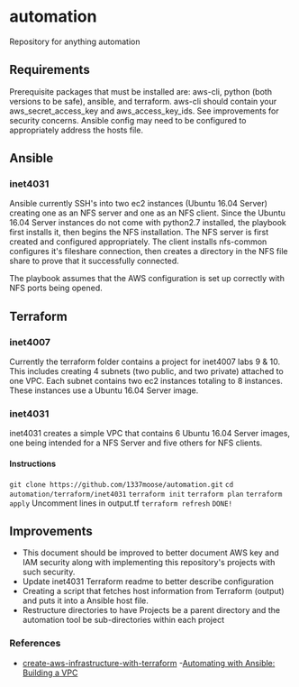 # automation
Repository for anything automation

## Requirements
Prerequisite packages that must be installed are: aws-cli, python (both versions to be safe), ansible, and terraform. aws-cli should contain your aws_secret_access_key and aws_access_key_ids. See improvements for security concerns. Ansible config may need to be configured to appropriately address the hosts file.


## Ansible

### inet4031
Ansible currently SSH's into two ec2 instances (Ubuntu 16.04 Server) creating one as an NFS server and one as an NFS client. Since the Ubuntu 16.04 Server instances do not come with python2.7 installed, the playbook first installs it, then begins the NFS installation. The NFS server is first created and configured appropriately. The client installs nfs-common configures it's fileshare connection, then creates a directory in the NFS file share to prove that it successfully connected.

The playbook assumes that the AWS configuration is set up correctly with NFS ports being opened.


## Terraform

### inet4007
Currently the terraform folder contains a project for inet4007 labs 9 & 10. This includes creating 4 subnets (two public, and two private) attached to one VPC. Each subnet contains two ec2 instances totaling to 8 instances. These instances use a Ubuntu 16.04 Server image.

### inet4031
inet4031 creates a simple VPC that contains 6 Ubuntu 16.04 Server images, one being intended for a NFS Server and five others for NFS clients.

#### Instructions
`git clone https://github.com/1337moose/automation.git`
`cd automation/terraform/inet4031`
`terraform init`
`terraform plan`
`terraform apply`
Uncomment lines in output.tf
`terraform refresh`
`DONE!`

## Improvements
- This document should be improved to better document AWS key and IAM security along with implementing this repository's projects with such security.
- Update inet4031 Terraform readme to better describe configuration
- Creating a script that fetches host information from Terraform (output) and puts it into a Ansible host file.
- Restructure directories to have Projects be a parent directory and the automation tool be sub-directories within each project


### References
- [create-aws-infrastructure-with-terraform](https://jee-appy.blogspot.com/2018/07/create-aws-infrastructure-with-terraform.html)
-[Automating with Ansible: Building a VPC](https://medium.com/@tomwwright/automating-with-ansible-building-a-vpc-c252944d3d2e)
